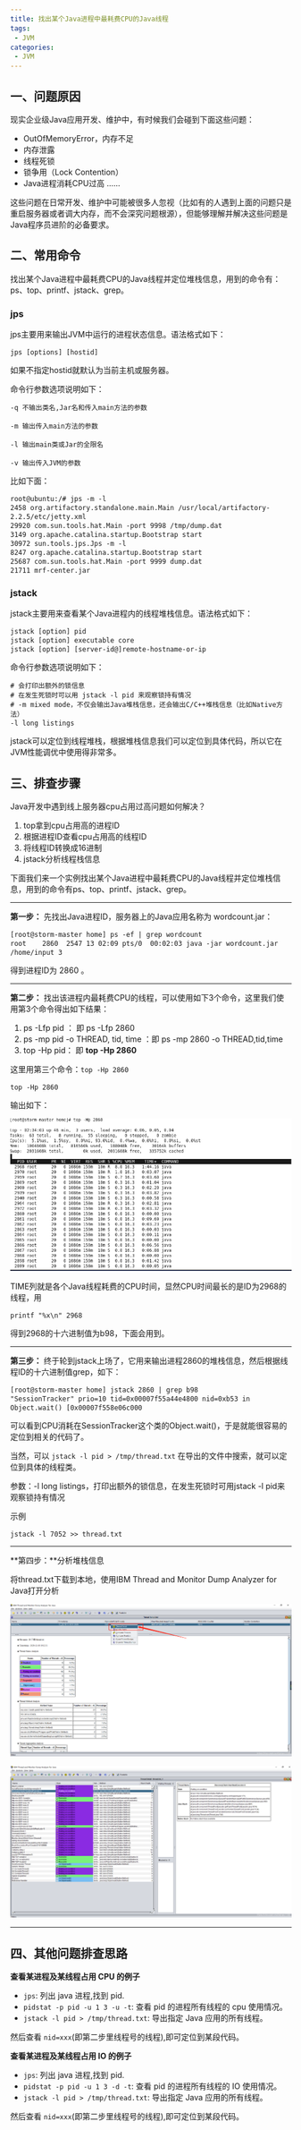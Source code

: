 ```yaml
---
title: 找出某个Java进程中最耗费CPU的Java线程
tags:
 - JVM
categories: 
 - JVM
---
```






## 一、问题原因

现实企业级Java应用开发、维护中，有时候我们会碰到下面这些问题：

- OutOfMemoryError，内存不足
- 内存泄露
- 线程死锁
- 锁争用（Lock Contention）
- Java进程消耗CPU过高 ......

这些问题在日常开发、维护中可能被很多人忽视（比如有的人遇到上面的问题只是重启服务器或者调大内存，而不会深究问题根源），但能够理解并解决这些问题是Java程序员进阶的必备要求。



## 二、常用命令

找出某个Java进程中最耗费CPU的Java线程并定位堆栈信息，用到的命令有：ps、top、printf、jstack、grep。

### jps

jps主要用来输出JVM中运行的进程状态信息。语法格式如下：

```shell
jps [options] [hostid]
```

如果不指定hostid就默认为当前主机或服务器。

命令行参数选项说明如下：

```shell
-q 不输出类名,Jar名和传入main方法的参数

-m 输出传入main方法的参数

-l 输出main类或Jar的全限名

-v 输出传入JVM的参数
```

比如下面：

```shell
root@ubuntu:/# jps -m -l
2458 org.artifactory.standalone.main.Main /usr/local/artifactory-2.2.5/etc/jetty.xml
29920 com.sun.tools.hat.Main -port 9998 /tmp/dump.dat
3149 org.apache.catalina.startup.Bootstrap start
30972 sun.tools.jps.Jps -m -l
8247 org.apache.catalina.startup.Bootstrap start
25687 com.sun.tools.hat.Main -port 9999 dump.dat
21711 mrf-center.jar
```

### jstack

jstack主要用来查看某个Java进程内的线程堆栈信息。语法格式如下：

```shell
jstack [option] pid
jstack [option] executable core
jstack [option] [server-id@]remote-hostname-or-ip
```

命令行参数选项说明如下：

```shell
# 会打印出额外的锁信息
# 在发生死锁时可以用 jstack -l pid 来观察锁持有情况
# -m mixed mode，不仅会输出Java堆栈信息，还会输出C/C++堆栈信息（比如Native方法）
-l long listings
```

jstack可以定位到线程堆栈，根据堆栈信息我们可以定位到具体代码，所以它在JVM性能调优中使用得非常多。

## 三、排查步骤

Java开发中遇到线上服务器cpu占用过高问题如何解决？

1. top拿到cpu占用高的进程ID
2. 根据进程ID查看cpu占用高的线程ID
3. 将线程ID转换成16进制
4. jstack分析线程栈信息



下面我们来一个实例找出某个Java进程中最耗费CPU的Java线程并定位堆栈信息，用到的命令有ps、top、printf、jstack、grep。

------

**第一步：** 先找出Java进程ID，服务器上的Java应用名称为 wordcount.jar：

```shell
[root@storm-master home] ps -ef | grep wordcount
root    2860  2547 13 02:09 pts/0  00:02:03 java -jar wordcount.jar /home/input 3 
```

得到进程ID为 2860 。

------

**第二步：** 找出该进程内最耗费CPU的线程，可以使用如下3个命令，这里我们使用第3个命令得出如下结果：

1. ps -Lfp pid ： 即 ps -Lfp 2860
2. ps -mp pid -o THREAD, tid, time ：即 ps -mp 2860 -o THREAD,tid,time
3. top -Hp pid： 即 **top -Hp 2860**

这里用第三个命令：`top -Hp 2860`

```shell
top -Hp 2860
```

输出如下：

![img](找出某个Java进程中最耗费CPU的Java线程.assets/ThreadTopCpuList.png)

TIME列就是各个Java线程耗费的CPU时间，显然CPU时间最长的是ID为2968的线程，用

```shell
printf "%x\n" 2968
```

得到2968的十六进制值为b98，下面会用到。

------

**第三步：** 终于轮到jstack上场了，它用来输出进程2860的堆栈信息，然后根据线程ID的十六进制值grep，如下：

```shell
[root@storm-master home] jstack 2860 | grep b98 
"SessionTracker" prio=10 tid=0x00007f55a44e4800 nid=0xb53 in Object.wait() [0x00007f558e06c000 
```

可以看到CPU消耗在SessionTracker这个类的Object.wait()，于是就能很容易的定位到相关的代码了。

当然，可以 `jstack -l pid > /tmp/thread.txt` 在导出的文件中搜索，就可以定位到具体的线程类。

参数：-l long listings，打印出额外的锁信息，在发生死锁时可用jstack -l pid来观察锁持有情况

示例

~~~
jstack -l 7052 >> thread.txt
~~~

-----

**第四步：**分析堆栈信息

将thread.txt下载到本地，使用IBM Thread and Monitor Dump Analyzer for Java打开分析 

![img](找出某个Java进程中最耗费CPU的Java线程.assets/20201218101730997.png)

![img](找出某个Java进程中最耗费CPU的Java线程.assets/20201218101816478.png)

------

## 四、其他问题排查思路

**查看某进程及某线程占用 CPU 的例子**

- `jps`: 列出 java 进程,找到 pid.
- `pidstat -p pid -u 1 3 -u -t`: 查看 pid 的进程所有线程的 cpu 使用情况。
- `jstack -l pid > /tmp/thread.txt`: 导出指定 Java 应用的所有线程。

然后查看 `nid=xxx`(即第二步里线程号的线程),即可定位到某段代码。



**查看某进程及某线程占用 IO 的例子**

- `jps`: 列出 java 进程,找到 pid.
- `pidstat -p pid -u 1 3 -d -t`: 查看 pid 的进程所有线程的 IO 使用情况。
- `jstack -l pid > /tmp/thread.txt`: 导出指定 Java 应用的所有线程。

然后查看 `nid=xxx`(即第二步里线程号的线程),即可定位到某段代码。